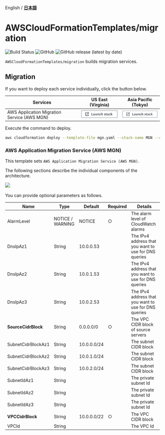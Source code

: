 English / [**日本語**](README_JP.md)

# AWSCloudFormationTemplates/migration
![Build Status](https://codebuild.ap-northeast-1.amazonaws.com/badges?uuid=eyJlbmNyeXB0ZWREYXRhIjoiZ3Z5MUkzdXRFcEtqM25ST0lZdW93ZVBKTnRXTk1WRGFUNkk2MzFpVERGNHp1dHU2RDNReU5IUlAvTitlRGgxNE03N3Y4ejZFaTNDVmpXdDZDK1pjRUFBPSIsIml2UGFyYW1ldGVyU3BlYyI6IllkWXQ5VVNaWE9QSnZkN3EiLCJtYXRlcmlhbFNldFNlcmlhbCI6MX0%3D&branch=main)
![GitHub](https://img.shields.io/github/license/eijikominami/aws-cloudformation-templates)
![GitHub release (latest by date)](https://img.shields.io/github/v/release/eijikominami/aws-cloudformation-templates)
 
``AWSCloudFormationTemplates/migration`` builds migration services.

## Migration

If you want to deploy each service individually, click the button below.

| Services | US East (Virginia) | Asia Pacific (Tokyo) |
| --- | --- | --- |
| AWS Application Migration Service (AWS MGN) | [![cloudformation-launch-stack](../images/cloudformation-launch-stack.png)](https://console.aws.amazon.com/cloudformation/home?region=us-east-1#/stacks/create/review?stackName=MGN&templateURL=https://eijikominami.s3-ap-northeast-1.amazonaws.com/aws-cloudformation-templates/migration/mgn.yaml) | [![cloudformation-launch-stack](../images/cloudformation-launch-stack.png)](https://console.aws.amazon.com/cloudformation/home?region=ap-northeast-1#/stacks/create/review?stackName=MGN&templateURL=https://eijikominami.s3-ap-northeast-1.amazonaws.com/aws-cloudformation-templates/migration/mgn.yaml) |

Execute the command to deploy.

```bash
aws cloudformation deploy --template-file mgn.yaml --stack-name MGN --capabilities CAPABILITY_NAMED_IAM CAPABILITY_AUTO_EXPAND
```

### AWS Application Migration Service (AWS MGN)

This template sets ``AWS Application Migration Service (AWS MGN)``.

The following sections describe the individual components of the architecture.

![](https://docs.aws.amazon.com/images/prescriptive-guidance/latest/patterns/images/pattern-img/21346c0f-0643-4f4f-b21f-fdfe24fc6a8f/images/bd0dfd42-4ab0-466f-b696-804dedcf4513.png)

You can provide optional parameters as follows.

| Name | Type | Default | Required | Details |  
| --- | --- | --- | --- | --- |
| AlarmLevel | NOTICE / WARNING | NOTICE | ○ | The alarm level of CloudWatch alarms |
| DnsIpAz1 | String | 10.0.0.53 | | The IPv4 address that you want to use for DNS queries | 
| DnsIpAz2 | String | 10.0.1.53 | | The IPv4 address that you want to use for DNS queries | 
| DnsIpAz3 | String | 10.0.2.53 | | The IPv4 address that you want to use for DNS queries | 
| **SourceCidrBlock** | String | 0.0.0.0/0 | ○ | The VPC CIDR block of source servers |
| SubnetCidrBlockAz1 | String | 10.0.0.0/24 | | The subnet CIDR block |
| SubnetCidrBlockAz2 | String | 10.0.1.0/24 | | The subnet CIDR block |
| SubnetCidrBlockAz3 | String | 10.0.2.0/24 | | The subnet CIDR block |
| SubnetIdAz1 | String | | | The private subnet Id |
| SubnetIdAz2 | String | | | The private subnet Id |
| SubnetIdAz3 | String | | | The private subnet Id |
| **VPCCidrBlock** | String | 10.0.0.0/22 | ○ | The VPC CIDR block |
| VPCId | String | | | The VPC Id |
